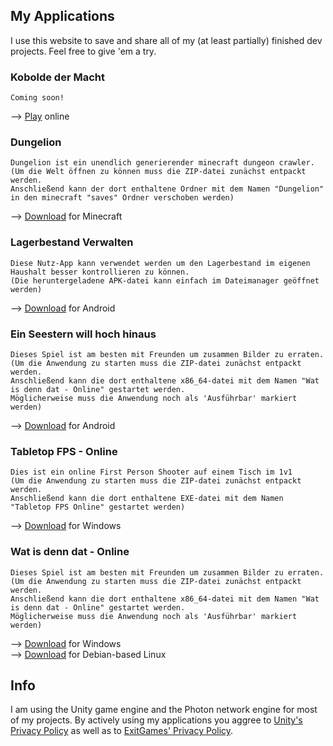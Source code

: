 ## My Applications

I use this website to save and share all of my (at least partially) finished dev projects.
Feel free to give 'em a try.

### Kobolde der Macht

```
Coming soon!
```
--> [Play](https://xenomojin.github.io/DevProjects/Kobolde%20der&20Macht) online

### Dungelion

```
Dungelion ist ein unendlich generierender minecraft dungeon crawler.
(Um die Welt öffnen zu können muss die ZIP-datei zunächst entpackt werden.
Anschließend kann der dort enthaltene Ordner mit dem Namen "Dungelion" in den minecraft "saves" Ordner verschoben werden)
```
--> [Download](https://github.com/Xenomojin/DevProjects/raw/master/Dungelion.zip) for Minecraft

### Lagerbestand Verwalten

```
Diese Nutz-App kann verwendet werden um den Lagerbestand im eigenen Haushalt besser kontrollieren zu können.
(Die heruntergeladene APK-datei kann einfach im Dateimanager geöffnet werden)
```
--> [Download](https://github.com/Xenomojin/DevProjects/raw/master/Lagerbestand%20Verwalten.apk) for Android

### Ein Seestern will hoch hinaus

```
Dieses Spiel ist am besten mit Freunden um zusammen Bilder zu erraten.
(Um die Anwendung zu starten muss die ZIP-datei zunächst entpackt werden.
Anschließend kann die dort enthaltene x86_64-datei mit dem Namen "Wat is denn dat - Online" gestartet werden.
Möglicherweise muss die Anwendung noch als 'Ausführbar' markiert werden)
```
--> [Download](https://github.com/Xenomojin/DevProjects/raw/master/EinSeesternWillHochHinaus.apk) for Android

### Tabletop FPS - Online

```
Dies ist ein online First Person Shooter auf einem Tisch im 1v1
(Um die Anwendung zu starten muss die ZIP-datei zunächst entpackt werden.
Anschließend kann die dort enthaltene EXE-datei mit dem Namen "Tabletop FPS Online" gestartet werden)
```
--> [Download](https://github.com/Xenomojin/DevProjects/raw/master/Tabletop%20FPS%20Online.zip) for Windows

### Wat is denn dat - Online

```
Dieses Spiel ist am besten mit Freunden um zusammen Bilder zu erraten.
(Um die Anwendung zu starten muss die ZIP-datei zunächst entpackt werden.
Anschließend kann die dort enthaltene x86_64-datei mit dem Namen "Wat is denn dat - Online" gestartet werden.
Möglicherweise muss die Anwendung noch als 'Ausführbar' markiert werden)
```
--> [Download](https://github.com/Xenomojin/DevProjects/raw/master/Wat-is-denn-dat-Online_Windows.zip) for Windows\
--> [Download](https://github.com/Xenomojin/DevProjects/raw/master/Wat-is-denn-dat-Online_Linux.zip) for Debian-based Linux


## Info

I am using the Unity game engine and the Photon network engine for most of my projects. By actively using my applications you aggree to [Unity's Privacy Policy](https://unity3d.com/de/legal/privacy-policy) as well as to [ExitGames' Privacy Policy](https://dashboard.photonengine.com/en-US/account/privacyandcookiepolicy).
